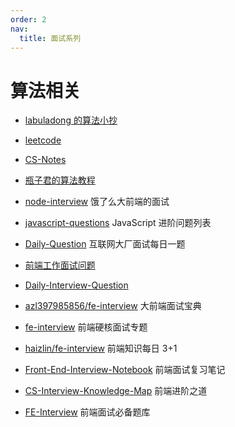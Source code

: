```yaml
---
order: 2
nav:
  title: 面试系列
---
```


# 算法相关

- [labuladong 的算法小抄](https://labuladong.gitbook.io/algo)
- [leetcode](https://leetcode-cn.com)
- [CS-Notes](https://github.com/CyC2018/CS-Notes)
- [瓶子君的算法教程](https://github.com/sisterAn/JavaScript-Algorithms)

- [node-interview](https://github.com/ElemeFE/node-interview/tree/master/sections/zh-cn) 饿了么大前端的面试
- [javascript-questions](https://github.com/lydiahallie/javascript-questions/blob/master/zh-CN/README-zh_CN.md) JavaScript 进阶问题列表
- [Daily-Question](https://github.com/shfshanyue/Daily-Question) 互联网大厂面试每日一题
- [前端工作面试问题](https://h5bp.org/Front-end-Developer-Interview-Questions/translations/chinese/)
- [Daily-Interview-Question](https://github.com/Advanced-Frontend/Daily-Interview-Question)
- [azl397985856/fe-interview](https://lucifer.ren/fe-interview/#/) 大前端面试宝典
- [fe-interview](https://github.com/biaochenxuying/blog/blob/master/interview/fe-interview.md) 前端硬核面试专题
- [haizlin/fe-interview](https://github.com/haizlin/fe-interview) 前端知识每日 3+1
- [Front-End-Interview-Notebook](https://github.com/CavsZhouyou/Front-End-Interview-Notebook) 前端面试复习笔记
- [CS-Interview-Knowledge-Map](https://github.com/InterviewMap/CS-Interview-Knowledge-Map) 前端进阶之道
- [FE-Interview](https://github.com/lgwebdream/FE-Interview) 前端面试必备题库
